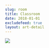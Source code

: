 ```yaml
---
slug: room
title: Classroom
date: 2018-01-01
excludefeed: true
layout: art-detail
---
```

![](/art/room.webp)
